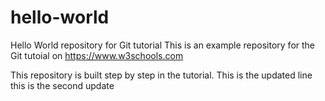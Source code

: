 # hello-world
Hello World repository for Git tutorial
This is an example repository for the Git tutoial on https://www.w3schools.com

This repository is built step by step in the tutorial.
This is the updated line
this is the second update
